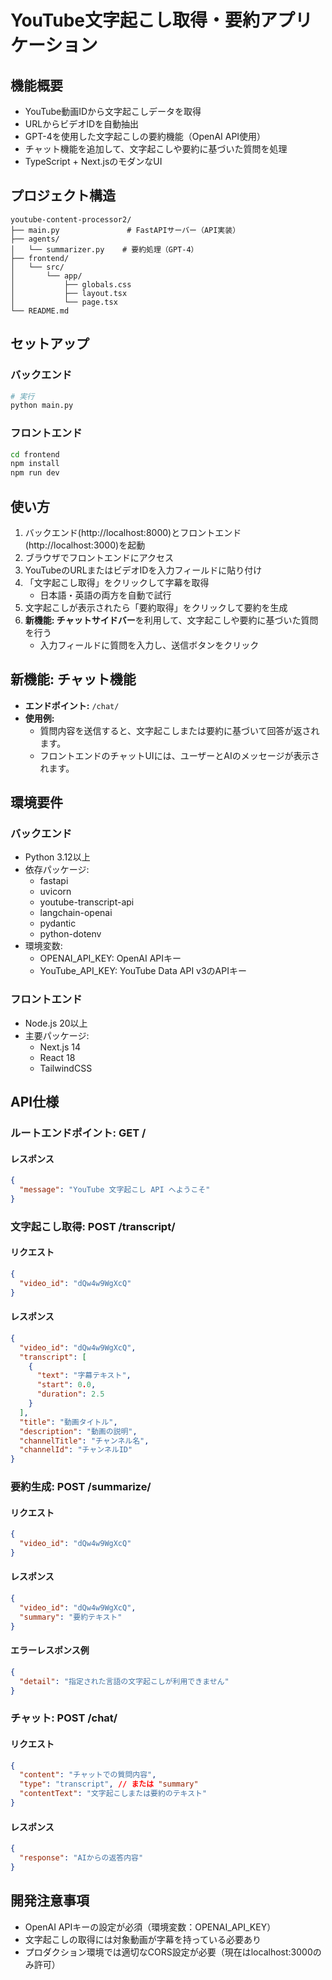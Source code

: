 # YouTube文字起こし取得・要約アプリケーション

## 機能概要

- YouTube動画IDから文字起こしデータを取得
- URLからビデオIDを自動抽出
- GPT-4を使用した文字起こしの要約機能（OpenAI API使用）
- チャット機能を追加して、文字起こしや要約に基づいた質問を処理
- TypeScript + Next.jsのモダンなUI

## プロジェクト構造

```
youtube-content-processor2/
├── main.py               # FastAPIサーバー（API実装）
├── agents/
│   └── summarizer.py    # 要約処理（GPT-4）
├── frontend/          
│   └── src/           
│       └── app/      
│           ├── globals.css
│           ├── layout.tsx
│           └── page.tsx
└── README.md
```

## セットアップ

### バックエンド

```bash
# 実行
python main.py
```

### フロントエンド

```bash
cd frontend
npm install
npm run dev
```

## 使い方

1. バックエンド(http://localhost:8000)とフロントエンド(http://localhost:3000)を起動
2. ブラウザでフロントエンドにアクセス
3. YouTubeのURLまたはビデオIDを入力フィールドに貼り付け
4. 「文字起こし取得」をクリックして字幕を取得
   - 日本語・英語の両方を自動で試行
5. 文字起こしが表示されたら「要約取得」をクリックして要約を生成
6. **新機能: チャットサイドバー**を利用して、文字起こしや要約に基づいた質問を行う
   - 入力フィールドに質問を入力し、送信ボタンをクリック

## 新機能: チャット機能

- **エンドポイント:** `/chat/`
- **使用例:**
  - 質問内容を送信すると、文字起こしまたは要約に基づいて回答が返されます。
  - フロントエンドのチャットUIには、ユーザーとAIのメッセージが表示されます。

## 環境要件

### バックエンド

- Python 3.12以上
- 依存パッケージ:
  - fastapi
  - uvicorn
  - youtube-transcript-api
  - langchain-openai
  - pydantic
  - python-dotenv
- 環境変数:
  - OPENAI_API_KEY: OpenAI APIキー
  - YouTube_API_KEY: YouTube Data API v3のAPIキー

### フロントエンド

- Node.js 20以上
- 主要パッケージ:
  - Next.js 14
  - React 18
  - TailwindCSS

## API仕様

### ルートエンドポイント: GET /

#### レスポンス
```json
{
  "message": "YouTube 文字起こし API へようこそ"
}
```

### 文字起こし取得: POST /transcript/

#### リクエスト
```json
{
  "video_id": "dQw4w9WgXcQ"
}
```

#### レスポンス
```json
{
  "video_id": "dQw4w9WgXcQ",
  "transcript": [
    {
      "text": "字幕テキスト",
      "start": 0.0,
      "duration": 2.5
    }
  ],
  "title": "動画タイトル",
  "description": "動画の説明",
  "channelTitle": "チャンネル名",
  "channelId": "チャンネルID"
}
```

### 要約生成: POST /summarize/

#### リクエスト
```json
{
  "video_id": "dQw4w9WgXcQ"
}
```

#### レスポンス
```json
{
  "video_id": "dQw4w9WgXcQ",
  "summary": "要約テキスト"
}
```

#### エラーレスポンス例
```json
{
  "detail": "指定された言語の文字起こしが利用できません"
}
```
### チャット: POST /chat/

#### リクエスト
```json
{
  "content": "チャットでの質問内容",
  "type": "transcript", // または "summary"
  "contentText": "文字起こしまたは要約のテキスト"
}
```

#### レスポンス
```json
{
  "response": "AIからの返答内容"
}
```

## 開発注意事項

- OpenAI APIキーの設定が必須（環境変数：OPENAI_API_KEY）
- 文字起こしの取得には対象動画が字幕を持っている必要あり
- プロダクション環境では適切なCORS設定が必要（現在はlocalhost:3000のみ許可）